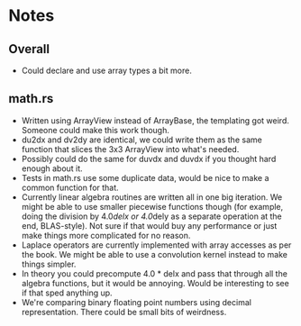 # Notes

## Overall

* Could declare and use array types a bit more.

## math.rs

* Written using ArrayView instead of ArrayBase, the templating got weird.
  Someone could make this work though.
* du2dx and dv2dy are identical, we could write them as the same function that slices
  the 3x3 ArrayView into what's needed.
* Possibly could do the same for duvdx and duvdx if you thought hard enough about it.
* Tests in math.rs use some duplicate data, would be nice to make a common function for that.
* Currently linear algebra routines are written all in one big iteration. We might be
  able to use smaller piecewise functions though (for example, doing the division by
  4.0*delx or 4.0*dely as a separate operation at the end, BLAS-style). Not sure if
  that would buy any performance or just make things more complicated for no reason.
* Laplace operators are currently implemented with array accesses as per the book.
  We might be able to use a convolution kernel instead to make things
  simpler.
* In theory you could precompute 4.0 * delx and pass that through all the algebra
  functions, but it would be annoying. Would be interesting to see if that sped
  anything up.
* We're comparing binary floating point numbers using decimal representation.
  There could be small bits of weirdness.
